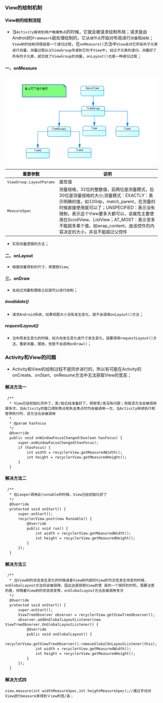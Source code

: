 ### View的绘制机制
#### View树的绘制流程
+ 当`Activity接收到用户触摸焦点`的时候，它就会被请求绘制布局；请求是由Android的`Framework`层处理绘制的，它从`根节点`开始对布局进行`测量`和`绘制`；`View树的绘制流程就是一个递归过程`，在`onMeasure()`方法中`View会对它所有的子元素进行测量，测量过程从父ViewGroup传递到它的子View中`，`经过子元素的递归，测量好了所有的子元素，就完成了ViewGroup的测量`，`onLayout()也是一种递归过程`；
#### 一、onMeasure
![image](https://github.com/ningbaoqi/View/blob/master/gif/pic-21.jpg)


|重要参数|说明|
|-------|-------|
|`ViewGroup.LayoutParams`|属性值|
|`MeasureSpec`|测量规格，32位的整数值，前两位是测量模式，后30位是测量规格的大小;测量模式：EXACTLY：表示明确的值，如100dp，match_parent，在测量的时候直接使用就可以了；UNSPECIFIED：表示没有限制，表示这个View要多大都可以，该属性主要使用在ScrollView、ListView；AT_MOST：表示至多不能超多某个值，如wrap_content，由该控件的内容决定的大小，并且不能超过父控件|

+ `实现测量逻辑的方法`；
#### 二、onLayout
+ `根据测量得到的尺寸，来摆放View`;
#### 三、onDraw
+ `在经过测量和摆放之后就可以进行绘制`；
##### invalidate()
+ `请求Android系统，如果视图大小没有发生变化，就不会调用onLayout()方法`；
##### requestLayout()
+ `当布局发生变化的时候，如方向发生变化或尺寸发生变化，就要调用requestLayout()方法，重新测量，摆放，但是不会调用onDraw()`；

### Activity和View的问题
+ Activity和View的绘制过程不是同步进行的，所以有可能在Activity的onCreate、onStart、onResume方法中无法获取View的宽高；
#### 解决方法一

```
 /**
  * View已经初始化完毕了，宽/高已经准备好了，获取宽/高没有问题；但是该方法会被调用很多次，当Activity的窗口得到焦点和失去焦点时均会被调用一次，当Activity继续执行和暂停执行时，该方法也会被调用
  *
  * @param hasFocus
  */
  @Override
  public void onWindowFocusChanged(boolean hasFocus) {
      super.onWindowFocusChanged(hasFocus);
      if (hasFocus) {
          int width = recyclerView.getMeasuredWidth();
          int height = recyclerView.getMeasuredHeight();
      }
  }
```
#### 解决方法二

```
 /**
  * 在Looper调用此runnable的时候，View已经初始化好了
  */
  @Override
  protected void onStart() {
      super.onStart();
      recyclerView.post(new Runnable() {
          @Override
          public void run() {
              int width = recyclerView.getMeasuredWidth();
              int height = recyclerView.getMeasuredHeight();
          }
      });
  }
```
#### 解决方法三

```
 /**
  * 当View树的状态发生变化的时候或者View树内部的View的可见性发生改变的时候，onGlobalLayout方法将会被调用，因此这是获取View的宽 高的一个很好的时机，需要注意的是，伴随着View树的状态改变等，onGlobalLayout方法会被调用多次
  */
  @Override
  protected void onStart() {
      super.onStart();
      ViewTreeObserver observer = recyclerView.getViewTreeObserver();
      observer.addOnGlobalLayoutListener(new ViewTreeObserver.OnGlobalLayoutListener() {
          @Override
          public void onGlobalLayout() {
              recyclerView.getViewTreeObserver().removeGlobalOnLayoutListener(this);
              int width = recyclerView.getMeasuredWidth();
              int height = recyclerView.getMeasuredHeight();
          }
      });
  }
```

#### 解决方式四

```
view.measure(int widthMeasureSpec,int heightMeasureSpec);//通过手动对View进行measure来得到Ｖiew的宽/高；
```
